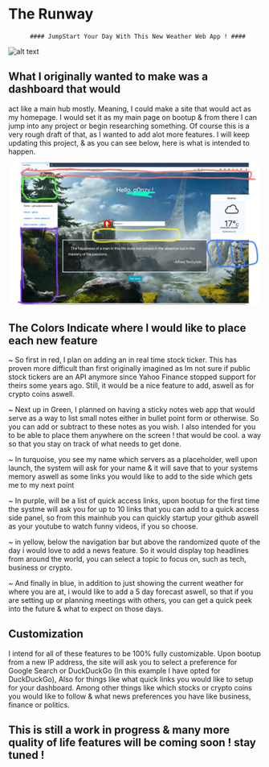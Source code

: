 # The Runway



          #### JumpStart Your Day With This New Weather Web App ! ####






![alt text](https://github.com/G0nZy/weatherChaser/blob/master/mainframe/Screenshots/almost-final.png?raw=true)

## What I originally wanted to make was a dashboard that would
act like a main hub mostly. Meaning, I could make a site that
would act as my homepage. I would set it as my main page on bootup & from there I can jump into any project or begin researching something. Of course this is a very rough draft of that, as I wanted to add alot more features. I will keep updating this project, & as you can see below, here is what is intended to happen. 



![alt text](https://github.com/G0nZy/weatherChaser/blob/master/mainframe/Screenshots/getting%20there.png?raw=true)


## The Colors Indicate where I would like to place each new feature

~ So first in red, I plan on adding an in real time stock ticker. This has proven more difficult than first originally imagined as Im not sure if public stock tickers are an API anymore since Yahoo Finance stopped support for theirs some years ago. Still, it would be a nice feature to add, aswell as for crypto coins aswell.

~ Next up in Green, I planned on having a sticky notes web app that would serve as a way to list small notes either in bullet point form or otherwise. So you can add or subtract to these notes as you wish. I also intended for you to be able to place them anywhere on the screen ! that would be cool. a way so that you stay on track of what needs to get done. 

~ In turquoise, you see my name which servers as a placeholder, well upon launch, the system will ask for your name & it will save that to your systems memory aswell as some links you would like to add to the side which gets me to my next point

~ In purple, will be a list of quick access links, upon bootup for the first time the systme will ask you for up to 10 links that you can add to a quick access side panel, so from this mainhub you can quickly startup your github aswell as your youtube to watch funny videos, if you so choose.

~ in yellow, below the navigation bar but above the randomized quote of the day i would love to add a news feature. So it would display top headlines from around the world, you can select a topic to focus on, such as tech, business or crypto. 

~ And finally in blue, in addition to just showing the current weather for where you are at, i would like to add a 5 day forecast aswell, so that if you are setting up or planning meetings with others, you can get a quick peek into the future & what to expect on those days. 



## Customization
    
   I intend for all of these features to be 100% fully customizable. Upon bootup from a new IP address, the site will ask you to select a preference for Google Search or DuckDuckGo (In this example I have opted for DuckDuckGo), Also for things like what quick links you would like to setup for your dashboard. Among other things like which stocks or crypto coins you would like to follow & what news preferences you have like business, finance or politics.


## This is still a work in progress & many more quality of life features will be coming soon ! stay tuned !

